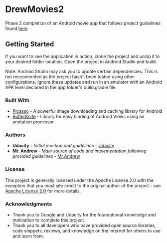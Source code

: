 # DrewMovies2

Phase 2 completion of an Android movie app that follows project guidelines found [here](https://docs.google.com/document/d/1ZlN1fUsCSKuInLECcJkslIqvpKlP7jWL2TP9m6UiA6I/pub?embedded=true#h.cntdg23jy69n)

## Getting Started

If you want to see the application in action, clone the project and unzip it to your desired folder location. Open the project in Android Studio and build. 

Note: Android Studio may ask you to update certain dependencies. This is not reccomended as the project hasn't been tested using other configurations. Ignore these updates and run in an emulator with an Android APK level declared in the app folder's build.gradle file.

### Built With

* [Picasso](https://github.com/square/picasso) - A powerful image downloading and caching library for Android
* [ButterKnife](https://github.com/JakeWharton/butterknife) - Library for easy binding of Android Views using an anotation processor

### Authors

* __Udacity__ - _Initial mockup and guidelines_ - [Udacity](https://udacity.com)
* __Mr. Andrew__ - _Main source of code and implementation following provided guidelines_ - [Mr.Andrew](http://github.com/Mrandrew7of9)

### License

This project is generally licensed under the Apache License 2.0 with the exception that you must site credit to the original author of the project - see [Apache License 2.0](https://www.apache.org/licenses/LICENSE-2.0) for more details.

### Acknowledgments

* Thank you to Google and Udacity for the foundational knowledge and motivation to complete this project
* Thank you to all developers who have provided open source libraries, code snippets, reviews, and knowledge on the internet for others to use and learn from.

